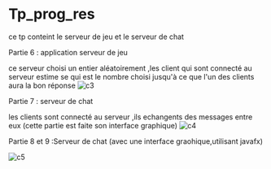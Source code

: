 # Tp_prog_res
ce tp conteint le serveur de jeu et le serveur de chat

Partie 6 : application serveur de jeu

ce serveur choisi un entier aléatoirement ,les client qui sont connecté au serveur estime se qui est le nombre choisi jusqu'à ce que l'un des clients aura la bon réponse
![c3](https://user-images.githubusercontent.com/82270887/159922799-0edc0781-2d7e-4e9f-8b84-896f6422a6ea.PNG)

Partie 7 : serveur de chat

les clients sont connecté au serveur ,ils echangents des messages entre eux (cette partie est faite son interface graphique)
![c4](https://user-images.githubusercontent.com/82270887/159923000-0c302185-469a-4b87-8bfc-9d13834cc646.PNG)

Partie 8 et 9 :Serveur de chat (avec une interface graohique,utilisant javafx)

![c5](https://user-images.githubusercontent.com/82270887/159923288-2f7c62fe-e0a1-4edb-ad01-961d5b117f9b.PNG)

